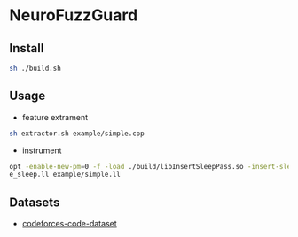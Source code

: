 # NeuroFuzzGuard

## Install

```bash
sh ./build.sh
```

## Usage

- feature extrament

```bash
sh extractor.sh example/simple.cpp
```

- instrument

```bash
opt -enable-new-pm=0 -f -load ./build/libInsertSleepPass.so -insert-sleep -insert-sleep-seed 42 -insert-sleep-probability 0.5 -S -o example/simpl
e_sleep.ll example/simple.ll
```

## Datasets

- [codeforces-code-dataset](https://www.kaggle.com/datasets/yeoyunsianggeremie/codeforces-code-dataset)
